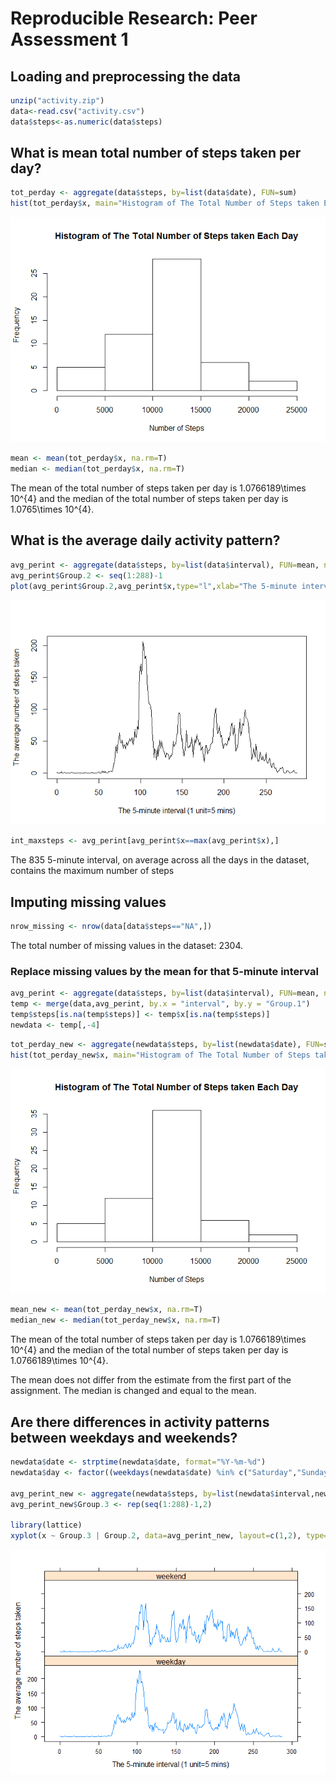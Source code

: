 # Reproducible Research: Peer Assessment 1



## Loading and preprocessing the data

```r
unzip("activity.zip")
data<-read.csv("activity.csv")
data$steps<-as.numeric(data$steps)
```

## What is mean total number of steps taken per day?

```r
tot_perday <- aggregate(data$steps, by=list(data$date), FUN=sum)
hist(tot_perday$x, main="Histogram of The Total Number of Steps taken Each Day", xlab="Number of Steps")
```

![](PA1_template_files/figure-html/mean-1.png) 

```r
mean <- mean(tot_perday$x, na.rm=T)
median <- median(tot_perday$x, na.rm=T)
```
The mean of the total number of steps taken per day is 1.0766189\times 10^{4} and the median of the total number of steps taken per day is 1.0765\times 10^{4}.

## What is the average daily activity pattern?

```r
avg_perint <- aggregate(data$steps, by=list(data$interval), FUN=mean, na.rm=T)
avg_perint$Group.2 <- seq(1:288)-1
plot(avg_perint$Group.2,avg_perint$x,type="l",xlab="The 5-minute interval (1 unit=5 mins)",ylab="The average number of steps taken")
```

![](PA1_template_files/figure-html/average-1.png) 

```r
int_maxsteps <- avg_perint[avg_perint$x==max(avg_perint$x),]
```
The 835 5-minute interval, on average across all the days in the dataset, contains the maximum number of steps 

## Imputing missing values

```r
nrow_missing <- nrow(data[data$steps=="NA",])
```
The total number of missing values in the dataset: 2304.

### Replace missing values by the mean for that 5-minute interval 

```r
avg_perint <- aggregate(data$steps, by=list(data$interval), FUN=mean, na.rm=T)
temp <- merge(data,avg_perint, by.x = "interval", by.y = "Group.1")
temp$steps[is.na(temp$steps)] <- temp$x[is.na(temp$steps)]
newdata <- temp[,-4]
```


```r
tot_perday_new <- aggregate(newdata$steps, by=list(newdata$date), FUN=sum)
hist(tot_perday_new$x, main="Histogram of The Total Number of Steps taken Each Day", xlab="Number of Steps")
```

![](PA1_template_files/figure-html/mean_newdata-1.png) 

```r
mean_new <- mean(tot_perday_new$x, na.rm=T)
median_new <- median(tot_perday_new$x, na.rm=T)
```
The mean of the total number of steps taken per day is 1.0766189\times 10^{4} and the median of the total number of steps taken per day is 1.0766189\times 10^{4}.

The mean does not differ from the estimate from the first part of the assignment. The median is changed and equal to the mean.   

## Are there differences in activity patterns between weekdays and weekends?

```r
newdata$date <- strptime(newdata$date, format="%Y-%m-%d")
newdata$day <- factor((weekdays(newdata$date) %in% c("Saturday","Sunday"))+1L, levels=1:2, labels=c('weekday', 'weekend'))

avg_perint_new <- aggregate(newdata$steps, by=list(newdata$interval,newdata$day), FUN=mean, na.rm=T)
avg_perint_new$Group.3 <- rep(seq(1:288)-1,2)

library(lattice)
xyplot(x ~ Group.3 | Group.2, data=avg_perint_new, layout=c(1,2), type="l", xlab="The 5-minute interval (1 unit=5 mins)", ylab="The average number of steps taken")
```

![](PA1_template_files/figure-html/weekday-1.png) 

